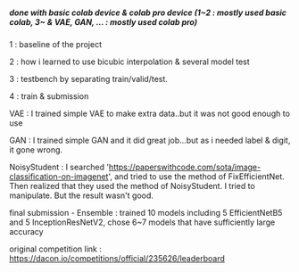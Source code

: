<h5>done with basic colab device & colab pro device (1~2 : mostly used basic colab, 3~ & VAE, GAN, ... : mostly used colab pro)</h5>
<p>
1 : baseline of the project
  
2 : how i learned to use bicubic interpolation & several model test
  
3 : testbench by separating train/valid/test.
  
4 : train & submission
  
VAE : I trained simple VAE to make extra data..but it was not good enough to use
  
GAN : I trained simple GAN and it did great job...but as i needed label & digit, it gone wrong.
  
NoisyStudent : I searched 'https://paperswithcode.com/sota/image-classification-on-imagenet', and tried to use the method of FixEfficientNet. Then realized that they used the method of NoisyStudent. I tried to manipulate. But the result wasn't good.

final submission - Ensemble : trained 10 models including 5 EfficientNetB5 and 5 InceptionResNetV2, chose 6~7 models that have sufficiently large accuracy
</p>

original competition link : https://dacon.io/competitions/official/235626/leaderboard
